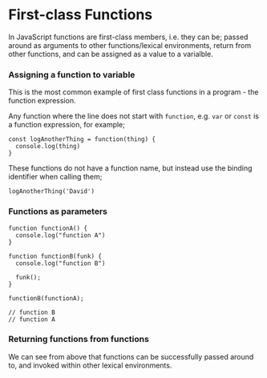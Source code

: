 # First-class Functions

In JavaScript functions are first-class members, i.e. they can be; passed around as arguments to other functions/lexical environments, return from other functions, and can be assigned as a value to a varialble.

### Assigning a function to variable
This is the most common example of first class functions in a program - the function expression.

Any function where the line does not start with `function`, e.g. `var` or `const` is a function expression, for example;

```
const logAnotherThing = function(thing) {
  console.log(thing)
}
```

These functions do not have a function name, but instead use the binding identifier when calling them;

```
logAnotherThing('David')
```

### Functions as parameters
```
function functionA() {
  console.log("function A")
}

function functionB(funk) {
  console.log("function B")

  funk();
}

functionB(functionA);

// function B
// function A
```

### Returning functions from functions




We can see from above that functions can be successfully passed around to, and invoked within other lexical environments.
